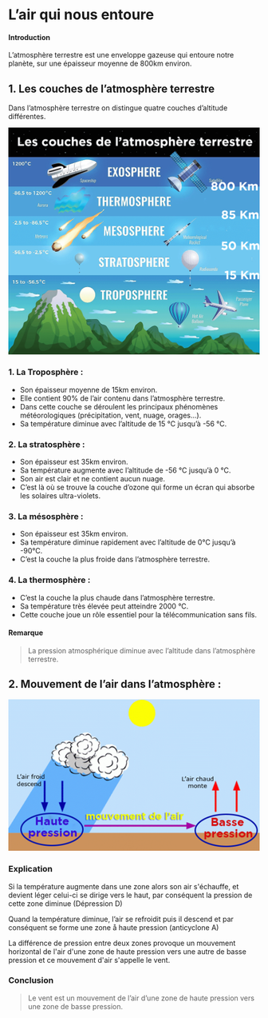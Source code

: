<h1 class='text-4xl font-bold text-red-500 text-center shadow-md'>L’air qui nous entoure</h1>

<h4 class='font-bold text-blue-500'>Introduction</h4>

L’atmosphère terrestre est une enveloppe gazeuse qui entoure notre planète, sur une
épaisseur moyenne de 800km environ.

<h2 class='text-2xl font-bold text-red-500'>1. Les couches de l’atmosphère terrestre</h2>

Dans l’atmosphère terrestre on distingue quatre couches d’altitude différentes.

<img src='https://github.com/imaznag/test-images/blob/main/couches_atmospheriques.png?raw=true' alt ='couches atmospheriques'>

<h3 class='text-lg font-bold text-green-500'>1. La Troposphère :</h3>

- Son épaisseur moyenne de 15km environ.
- Elle contient 90% de l’air contenu dans l’atmosphère terrestre.
- Dans cette couche se déroulent les principaux phénomènes météorologiques (précipitation, vent, nuage, orages...).
- Sa température diminue avec l’altitude de 15 °C jusqu’à -56 °C.

<h3 class='text-lg font-bold text-green-500'>2. La stratosphère :</h3>

- Son épaisseur est 35km environ.
- Sa température augmente avec l’altitude de -56 °C jusqu’à 0 °C.
- Son air est clair et ne contient aucun nuage.
- C’est là où se trouve la couche d’ozone qui forme un écran qui absorbe les solaires ultra-violets.

<h3 class='text-lg font-bold text-green-500'>3. La mésosphère :</h3>

- Son épaisseur est 35km environ.
- Sa température diminue rapidement avec l’altitude de 0°C jusqu’à -90°C.
- C’est la couche la plus froide dans l’atmosphère terrestre.

<h3 class='text-lg font-bold text-green-500'>4. La thermosphère :</h3>

- C’est la couche la plus chaude dans l’atmosphère terrestre.
- Sa température très élevée peut atteindre 2000 °C.
- Cette couche joue un rôle essentiel pour la télécommunication sans fils.

<h4 class='font-bold text-blue-500'>Remarque</h4>

<blockquote>La pression atmosphérique diminue avec l’altitude dans l’atmosphère terrestre.</blockquote>

<h2 class='text-2xl font-bold text-red-500'>2. Mouvement de l’air dans l’atmosphère :</h2>

<img src='https://github.com/imaznag/test-images/blob/main/formation_du_vent.png?raw=true' alt='formation du vent'>

<h3 class='text-lg font-bold text-green-500'>Explication</h3>

Si la température augmente dans une zone alors son air s'échauffe, et devient léger celui-ci se dirige vers le haut, par conséquent la pression de cette zone diminue (Dépression D)

Quand la température diminue, l’air se refroidit puis il descend et par conséquent se forme une zone å haute pression (anticyclone A)

La différence de pression entre deux zones provoque un mouvement horizontal de l'air d'une zone de haute pression vers une autre de basse pression et ce mouvement d'air s'appelle le vent.

<h3 class='text-lg font-bold text-green-500'>Conclusion</h3>

<blockquote>Le vent est un mouvement de l’air d’une zone de haute pression vers une zone de basse pression.</blockquote>

